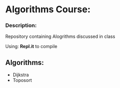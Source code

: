 # Algorithms Course:

### Description:
Repository containing Alogrithms discussed in class

Using: **Repl.it** to compile 


## Algorithms:
- Dijkstra
- Toposort

